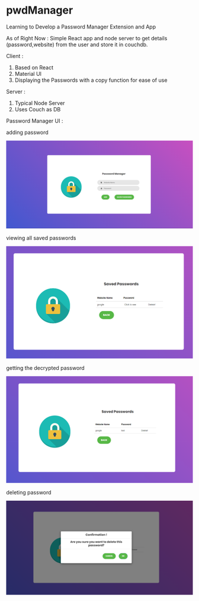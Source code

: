 # pwdManager
Learning to Develop a Password Manager Extension and App

As of Right Now :
Simple React app and node server to get details (password,website) from the user and store it in couchdb.

Client : 
  1) Based on React
  2) Material UI
  3) Displaying the Passwords with a copy function for ease of use

Server :
  1) Typical Node Server
  2) Uses Couch as DB

Password Manager UI : 

adding password

![alt text](/demo/passwordmgr1.png)

viewing all saved passwords

![alt text](/demo/passwordmgr2.png)

getting the decrypted password

![alt text](/demo/passwordmgr3.png)

deleting password

![alt text](/demo/passwordmgr4.png)



